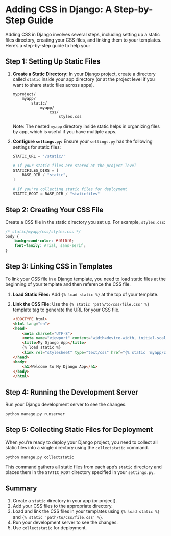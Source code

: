
# Adding CSS in Django: A Step-by-Step Guide

Adding CSS in Django involves several steps, including setting up a static files directory, creating your CSS files, and linking them to your templates. Here’s a step-by-step guide to help you:

## Step 1: Setting Up Static Files

1. **Create a Static Directory:**
   In your Django project, create a directory called `static` inside your app directory (or at the project level if you want to share static files across apps).

   ```arduino
   myproject/
       myapp/
           static/
               myapp/
                   css/
                       styles.css
   ```

   Note: The nested `myapp` directory inside static helps in organizing files by app, which is useful if you have multiple apps.

2. **Configure `settings.py`:**
   Ensure your `settings.py` has the following settings for static files:

   ```python
   STATIC_URL = '/static/'

   # If your static files are stored at the project level
   STATICFILES_DIRS = [
       BASE_DIR / "static",
   ]

   # If you're collecting static files for deployment
   STATIC_ROOT = BASE_DIR / "staticfiles"
   ```

## Step 2: Creating Your CSS File

Create a CSS file in the static directory you set up. For example, `styles.css`:

```css
/* static/myapp/css/styles.css */
body {
    background-color: #f0f0f0;
    font-family: Arial, sans-serif;
}
```

## Step 3: Linking CSS in Templates

To link your CSS file in a Django template, you need to load static files at the beginning of your template and then reference the CSS file.

1. **Load Static Files:**
   Add `{% load static %}` at the top of your template.

2. **Link the CSS File:**
   Use the `{% static 'path/to/css/file.css' %}` template tag to generate the URL for your CSS file.

   ```html
   <!DOCTYPE html>
   <html lang="en">
   <head>
       <meta charset="UTF-8">
       <meta name="viewport" content="width=device-width, initial-scale=1.0">
       <title>My Django App</title>
       {% load static %}
       <link rel="stylesheet" type="text/css" href="{% static 'myapp/css/styles.css' %}">
   </head>
   <body>
       <h1>Welcome to My Django App</h1>
   </body>
   </html>
   ```

## Step 4: Running the Development Server

Run your Django development server to see the changes.

```sh
python manage.py runserver
```

## Step 5: Collecting Static Files for Deployment

When you’re ready to deploy your Django project, you need to collect all static files into a single directory using the `collectstatic` command.

```sh
python manage.py collectstatic
```

This command gathers all static files from each app’s `static` directory and places them in the `STATIC_ROOT` directory specified in your `settings.py`.

## Summary

1. Create a `static` directory in your app (or project).
2. Add your CSS files to the appropriate directory.
3. Load and link the CSS files in your templates using `{% load static %}` and `{% static 'path/to/css/file.css' %}`.
4. Run your development server to see the changes.
5. Use `collectstatic` for deployment.